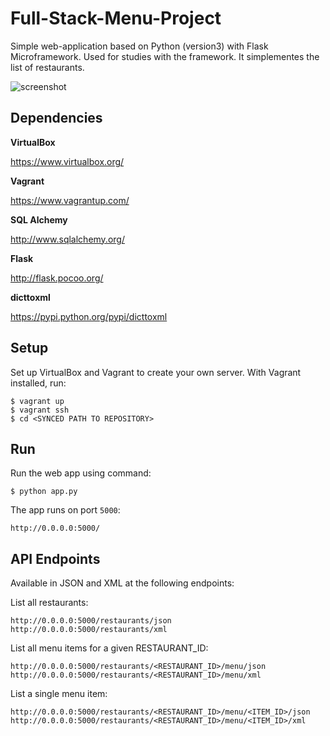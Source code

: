 # Full-Stack-Menu-Project

Simple web-application based on Python (version3) with Flask Microframework. Used for studies with the framework. It simplementes the list of restaurants.

![screenshot](https://raw.github.com/edersoncorbari/flask-restaurant/master/screenshot.png)


## Dependencies

**VirtualBox**

https://www.virtualbox.org/

**Vagrant**

https://www.vagrantup.com/

**SQL Alchemy**

http://www.sqlalchemy.org/

**Flask**

http://flask.pocoo.org/

**dicttoxml**

https://pypi.python.org/pypi/dicttoxml

## Setup

Set up VirtualBox and Vagrant to create your own server. With Vagrant installed, run:

```
$ vagrant up
$ vagrant ssh
$ cd <SYNCED PATH TO REPOSITORY>
```

## Run

Run the web app using command:


```
$ python app.py
```

The app runs on port `5000`:

```
http://0.0.0.0:5000/
```

## API Endpoints

Available in JSON and XML at the following endpoints:

List all restaurants:

```
http://0.0.0.0:5000/restaurants/json
http://0.0.0.0:5000/restaurants/xml
```

List all menu items for a given RESTAURANT_ID:

```
http://0.0.0.0:5000/restaurants/<RESTAURANT_ID>/menu/json
http://0.0.0.0:5000/restaurants/<RESTAURANT_ID>/menu/xml
```

List a single menu item:

```
http://0.0.0.0:5000/restaurants/<RESTAURANT_ID>/menu/<ITEM_ID>/json
http://0.0.0.0:5000/restaurants/<RESTAURANT_ID>/menu/<ITEM_ID>/xml
```
